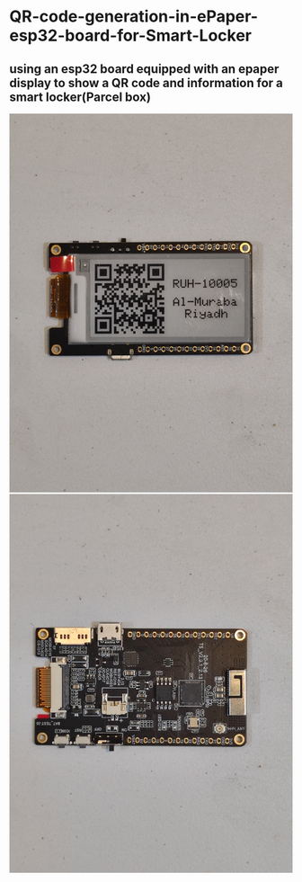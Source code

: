 # QR-code-generation-in-ePaper-esp32-board-for-Smart-Locker

## using an esp32 board equipped with an epaper display to show a QR code and information for a smart locker(Parcel box)

![alt text](Pictures/IMG_20230715_172858.jpg "Front picture of the board with QR code and Information displayed")
![alt text](Pictures/IMG_20230715_172932.jpg "Back picture of the board")


